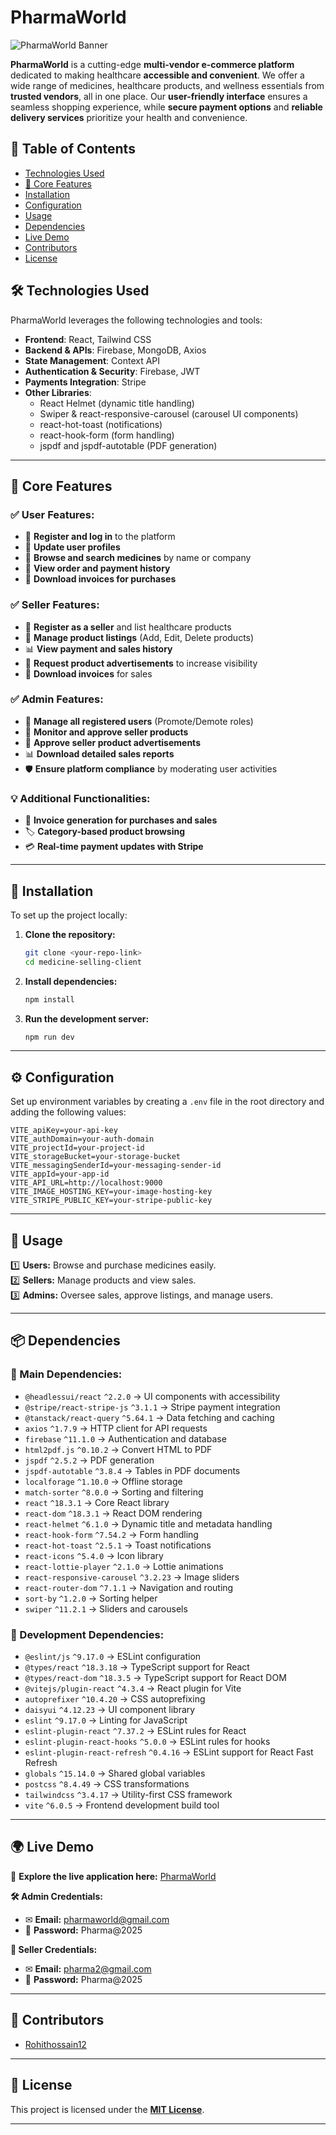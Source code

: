 
# **PharmaWorld**  
![PharmaWorld Banner](https://i.ibb.co/JwbL3xYW/Capture-PNGytsfdts.png)  

**PharmaWorld** is a cutting-edge **multi-vendor e-commerce platform** dedicated to making healthcare **accessible and convenient**. We offer a wide range of medicines, healthcare products, and wellness essentials from **trusted vendors**, all in one place. Our **user-friendly interface** ensures a seamless shopping experience, while **secure payment options** and **reliable delivery services** prioritize your health and convenience.  

## **📖 Table of Contents**  
- [Technologies Used](#technologies-used)  
- [🚀 Core Features](#core-features)  
- [Installation](#installation)  
- [Configuration](#configuration)  
- [Usage](#usage)  
- [Dependencies](#dependencies)  
- [Live Demo](#live-demo)  
- [Contributors](#contributors)  
- [License](#license)  

## **🛠 Technologies Used**  
PharmaWorld leverages the following technologies and tools:  
- **Frontend**: React, Tailwind CSS  
- **Backend & APIs**: Firebase, MongoDB, Axios  
- **State Management**: Context API  
- **Authentication & Security**: Firebase, JWT  
- **Payments Integration**: Stripe  
- **Other Libraries**:  
  - React Helmet (dynamic title handling)  
  - Swiper & react-responsive-carousel (carousel UI components)  
  - react-hot-toast (notifications)  
  - react-hook-form (form handling)  
  - jspdf and jspdf-autotable (PDF generation)  

---

## **🚀 Core Features**  

### **✅ User Features:**  
- 🔹 **Register and log in** to the platform  
- 🔹 **Update user profiles**  
- 🔹 **Browse and search medicines** by name or company  
- 🔹 **View order and payment history**  
- 🔹 **Download invoices for purchases**  

### **✅ Seller Features:**  
- 🏪 **Register as a seller** and list healthcare products  
- 📝 **Manage product listings** (Add, Edit, Delete products)  
- 📊 **View payment and sales history**  
- 📢 **Request product advertisements** to increase visibility  
- 📄 **Download invoices** for sales  

### **✅ Admin Features:**  
- 👤 **Manage all registered users** (Promote/Demote roles)  
- 🔎 **Monitor and approve seller products**  
- 📢 **Approve seller product advertisements**  
- 📊 **Download detailed sales reports**  
- 🛡 **Ensure platform compliance** by moderating user activities  

### **💡 Additional Functionalities:**  
- 📜 **Invoice generation for purchases and sales**  
- 🏷 **Category-based product browsing**  
- 💳 **Real-time payment updates with Stripe**  
 

---

## **📌 Installation**  

To set up the project locally:  

1. **Clone the repository:**  
   ```bash
   git clone <your-repo-link>
   cd medicine-selling-client
   ```  

2. **Install dependencies:**  
   ```bash
   npm install
   ```  

3. **Run the development server:**  
   ```bash
   npm run dev
   ```  

---

## **⚙ Configuration**  

Set up environment variables by creating a `.env` file in the root directory and adding the following values:  
```env
VITE_apiKey=your-api-key
VITE_authDomain=your-auth-domain
VITE_projectId=your-project-id
VITE_storageBucket=your-storage-bucket
VITE_messagingSenderId=your-messaging-sender-id
VITE_appId=your-app-id
VITE_API_URL=http://localhost:9000
VITE_IMAGE_HOSTING_KEY=your-image-hosting-key
VITE_STRIPE_PUBLIC_KEY=your-stripe-public-key
```  

---

## **📖 Usage**  
1️⃣ **Users:** Browse and purchase medicines easily.  
2️⃣ **Sellers:** Manage products and view sales.  
3️⃣ **Admins:** Oversee sales, approve listings, and manage users.  

---

## **📦 Dependencies**  

### **🔹 Main Dependencies:**  
- `@headlessui/react` `^2.2.0` → UI components with accessibility  
- `@stripe/react-stripe-js` `^3.1.1` → Stripe payment integration  
- `@tanstack/react-query` `^5.64.1` → Data fetching and caching  
- `axios` `^1.7.9` → HTTP client for API requests  
- `firebase` `^11.1.0` → Authentication and database  
- `html2pdf.js` `^0.10.2` → Convert HTML to PDF  
- `jspdf` `^2.5.2` → PDF generation  
- `jspdf-autotable` `^3.8.4` → Tables in PDF documents  
- `localforage` `^1.10.0` → Offline storage  
- `match-sorter` `^8.0.0` → Sorting and filtering  
- `react` `^18.3.1` → Core React library  
- `react-dom` `^18.3.1` → React DOM rendering  
- `react-helmet` `^6.1.0` → Dynamic title and metadata handling  
- `react-hook-form` `^7.54.2` → Form handling  
- `react-hot-toast` `^2.5.1` → Toast notifications  
- `react-icons` `^5.4.0` → Icon library  
- `react-lottie-player` `^2.1.0` → Lottie animations  
- `react-responsive-carousel` `^3.2.23` → Image sliders  
- `react-router-dom` `^7.1.1` → Navigation and routing  
- `sort-by` `^1.2.0` → Sorting helper  
- `swiper` `^11.2.1` → Sliders and carousels  

### **🔹 Development Dependencies:**  
- `@eslint/js` `^9.17.0` → ESLint configuration  
- `@types/react` `^18.3.18` → TypeScript support for React  
- `@types/react-dom` `^18.3.5` → TypeScript support for React DOM  
- `@vitejs/plugin-react` `^4.3.4` → React plugin for Vite  
- `autoprefixer` `^10.4.20` → CSS autoprefixing  
- `daisyui` `^4.12.23` → UI component library  
- `eslint` `^9.17.0` → Linting for JavaScript  
- `eslint-plugin-react` `^7.37.2` → ESLint rules for React  
- `eslint-plugin-react-hooks` `^5.0.0` → ESLint rules for hooks  
- `eslint-plugin-react-refresh` `^0.4.16` → ESLint support for React Fast Refresh  
- `globals` `^15.14.0` → Shared global variables  
- `postcss` `^8.4.49` → CSS transformations  
- `tailwindcss` `^3.4.17` → Utility-first CSS framework  
- `vite` `^6.0.5` → Frontend development build tool  

---

## **🌍 Live Demo**  

🔗 **Explore the live application here:** [PharmaWorld](https://endearing-fenglisu-dad95b.netlify.app)  

**🛠 Admin Credentials:**  
- ✉ **Email:** pharmaworld@gmail.com  
- 🔑 **Password:** Pharma@2025  

**🛒 Seller Credentials:**  
- ✉ **Email:** pharma2@gmail.com  
- 🔑 **Password:** Pharma@2025  

---

## **🤝 Contributors**  
- [Rohithossain12](https://github.com/Rohithossain12)  

---

## **📜 License**  
This project is licensed under the **[MIT License](./LICENSE)**.  

---

